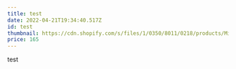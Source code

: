 ```yaml
---
title: test
date: 2022-04-21T19:34:40.517Z
id: test
thumbnail: https://cdn.shopify.com/s/files/1/0350/8011/0218/products/Midland_1120_4593__25081_800x992.jpg?v=1613630965
price: 165
---
```

test